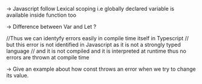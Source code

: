 -> Javascript follow Lexical scoping i.e globally declared variable is available inside function too 

-> Difference between Var and Let ?
<script>
function checkVar() {
    // var is function scoped and not block scoped so it is accessible outside the block i.e for loop
    for (var i = 0; i < 5; i++) {
        console.log(i);
    }
    console.log('Finally: ' + i);
}
checkVar();
</script>

<script>
function checkLet() {
    // let is block scoped so it is not accessible outside the block i.e for loop
    for (let i = 0; i < 5; i++) {
        console.log(i);
    }
    console.log('Finally: ' + i); // This will throw error
}
checkLet();
</script>
//Thus we can identyfy errors easily in compile time itself in Typescript
//  but this error is not identified in Javascript as it is not a strongly typed language 
// and it is not compiled and it is interpreted at runtime thus no errors are thrown at compile time




-> Give an example about how const throws an error when we try to change its value.

<script>
    const i = 2;

    i = 9;

    console.log(i) // This will throw an error as the value of i can not be reassigned
</script> 